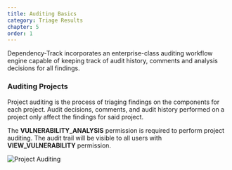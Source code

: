 ```yaml
---
title: Auditing Basics
category: Triage Results
chapter: 5
order: 1
---
```


Dependency-Track incorporates an enterprise-class auditing workflow engine capable of keeping track of audit history, 
comments and analysis decisions for all findings. 

### Auditing Projects

Project auditing is the process of triaging findings on the components for each project. Audit decisions, comments, 
and audit history performed on a project only affect the findings for said project.

The **VULNERABILITY_ANALYSIS** permission is required to perform project auditing.
The audit trail will be visible to all users with **VIEW_VULNERABILITY** permission.

![Project Auditing](/images/screenshots/audit-finding-project.png)

